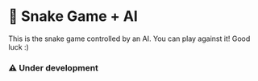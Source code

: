 # 🐍 Snake Game + AI
This is the snake game controlled by an AI.
You can play against it! Good luck :)

### ⚠ Under development
